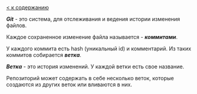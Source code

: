 [< к содержанию](./readme.md)

***Git*** - это система, для отслеживания и ведения истории изменения файлов.

Каждое сохраненное изменение файла называется - ***коммитами***.

У каждого коммита есть hash (уникальный id) и комментарий. Из таких коммитов собирается ***ветка***. 

***Ветка*** - это история изменений. У каждой ветки есть свое название.
 
Репозиторий может содержать в себе несколько веток, которые создаются из других веток или вливаются в них.